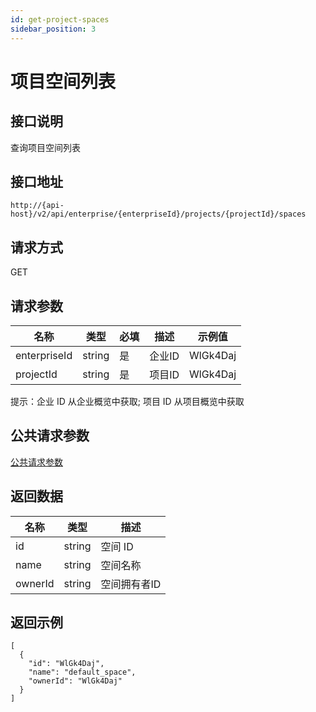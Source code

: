 ```yaml
---
id: get-project-spaces
sidebar_position: 3
---
```


# 项目空间列表

## 接口说明

查询项目空间列表

## 接口地址

```
http://{api-host}/v2/api/enterprise/{enterpriseId}/projects/{projectId}/spaces
```

## 请求方式

GET

## 请求参数

| 名称 | 类型 | 必填 | 描述 | 示例值 |
| ---- | ---- | ---- | ---- | ------ |
| enterpriseId | string | 是 | 企业ID | WlGk4Daj |
| projectId | string | 是 | 项目ID | WlGk4Daj |

提示：企业 ID 从企业概览中获取; 项目 ID 从项目概览中获取

## 公共请求参数

[公共请求参数](../../../open-api#公共请求参数)

## 返回数据

| 名称 | 类型   | 描述     |
| ---- | ------ | -------- |
| id   | string | 空间 ID  |
| name | string | 空间名称 |
| ownerId | string | 空间拥有者ID |

## 返回示例

```
[
  {
    "id": "WlGk4Daj",
    "name": "default_space",
    "ownerId": "WlGk4Daj"
  }
]
```
